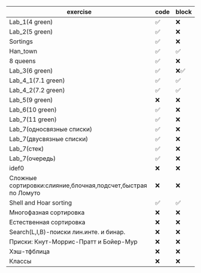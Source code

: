 | exercise | code | block | 
| ------------- | ------------- | ------------- |
| Lab_1(4 green) | :white_check_mark:| :x:  |
| Lab_2(5 green) | :white_check_mark: | :x:  | 
| Sortings |:white_check_mark: | :x:  |
| Han_town |:white_check_mark: | :white_check_mark:  |
|  8 queens|:white_check_mark:  | :x:  |
| Lab_3(6 green) |:white_check_mark:  | :x::white_check_mark:  |
| Lab_4_1(7.1 green) |:white_check_mark:| :white_check_mark:  |
| Lab_4_2(7.2 green) |:white_check_mark:  | :white_check_mark:  |
| Lab_5(9 green) | :x:| :x:  | 
| Lab_6(10 green) |:white_check_mark: | :x:  |
| Lab_7(11 green) |:white_check_mark:  | :x:  |
| Lab_7(односвязные списки) | :white_check_mark:| :x:  |
| Lab_7(двусвязные списки) | :white_check_mark:| :x:  |
| Lab_7(стек) | :white_check_mark: | :x:  |
| Lab_7(очередь) |:white_check_mark:  | :x:  |
| idef0|:x:  | :x:  | 
| Сложные сортировки:слияние,блочная,подсчет,быстрая по Ломуто|:x: | :x:  |
| Shell and Hoar sorting|:white_check_mark: | :white_check_mark:  |
| Многофазная сортировка|:x:  | :x:  |
| Естественная сортировка|:x:  | :x:  |
|Search(L,I,B)-поиски лин.инте. и бинар.| :x:   | :x:  |
| Приски: Кнут-Моррис-Пратт и Бойер-Мур|:x:  | :x:  |
| Хэш-тфблица|:x:  | :x:  |
| Классы|:x:  | :x:  |